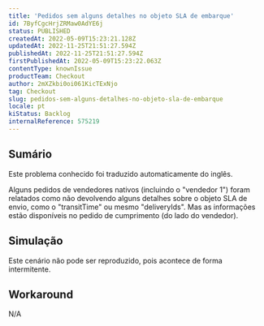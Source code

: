 ```yaml
---
title: 'Pedidos sem alguns detalhes no objeto SLA de embarque'
id: 7ByfCgcHrjZRMaw0AdYE6j
status: PUBLISHED
createdAt: 2022-05-09T15:23:21.128Z
updatedAt: 2022-11-25T21:51:27.594Z
publishedAt: 2022-11-25T21:51:27.594Z
firstPublishedAt: 2022-05-09T15:23:22.063Z
contentType: knownIssue
productTeam: Checkout
author: 2mXZkbi0oi061KicTExNjo
tag: Checkout
slug: pedidos-sem-alguns-detalhes-no-objeto-sla-de-embarque
locale: pt
kiStatus: Backlog
internalReference: 575219
---
```


## Sumário

<div class="alert alert-info">
  <p>Este problema conhecido foi traduzido automaticamente do inglês.</p>
</div>


Alguns pedidos de vendedores nativos (incluindo o "vendedor 1") foram relatados como não devolvendo alguns detalhes sobre o objeto SLA de envio, como o "transitTime" ou mesmo "deliveryIds". Mas as informações estão disponíveis no pedido de cumprimento (do lado do vendedor).



## Simulação


Este cenário não pode ser reproduzido, pois acontece de forma intermitente.



## Workaround


N/A

